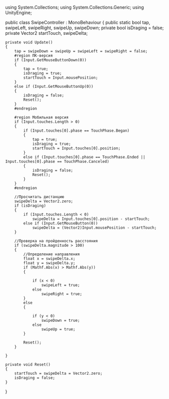 using System.Collections;
using System.Collections.Generic;
using UnityEngine;

public class SwipeController : MonoBehaviour
{
    public static bool tap, swipeLeft, swipeRight, swipeUp, swipeDown;
    private bool isDraging = false;
    private Vector2 startTouch, swipeDelta;

    private void Update()
    {
        tap = swipeDown = swipeUp = swipeLeft = swipeRight = false;
        #region ПК-версия
        if (Input.GetMouseButtonDown(0))
        {
            tap = true;
            isDraging = true;
            startTouch = Input.mousePosition;
        }
        else if (Input.GetMouseButtonUp(0))
        {
            isDraging = false;
            Reset();
        }
        #endregion

        #region Мобильная версия
        if (Input.touches.Length > 0)
        {
            if (Input.touches[0].phase == TouchPhase.Began)
            {
                tap = true;
                isDraging = true;
                startTouch = Input.touches[0].position;
            }
            else if (Input.touches[0].phase == TouchPhase.Ended || Input.touches[0].phase == TouchPhase.Canceled)
            {
                isDraging = false;
                Reset();
            }
        }
        #endregion

        //Просчитать дистанцию
        swipeDelta = Vector2.zero;
        if (isDraging)
        {
            if (Input.touches.Length < 0)
                swipeDelta = Input.touches[0].position - startTouch;
            else if (Input.GetMouseButton(0))
                swipeDelta = (Vector2)Input.mousePosition - startTouch;
        }

        //Проверка на пройденность расстояния
        if (swipeDelta.magnitude > 100)
        {
            //Определение направления
            float x = swipeDelta.x;
            float y = swipeDelta.y;
            if (Mathf.Abs(x) > Mathf.Abs(y))
            {
                
                if (x < 0)
                    swipeLeft = true;
                else
                    swipeRight = true;
            }
            else
            {
                
                if (y < 0)
                    swipeDown = true;
                else
                    swipeUp = true;
            }

            Reset();
        }

    }

    private void Reset()
    {
        startTouch = swipeDelta = Vector2.zero;
        isDraging = false;
    }
}
